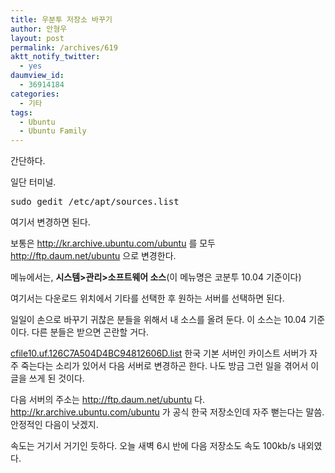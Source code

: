 ```yaml
---
title: 우분투 저장소 바꾸기
author: 안형우
layout: post
permalink: /archives/619
aktt_notify_twitter:
  - yes
daumview_id:
  - 36914184
categories:
  - 기타
tags:
  - Ubuntu
  - Ubuntu Family
---
```

간단하다.

일단 터미널.

<pre class="brush:plain">sudo gedit /etc/apt/sources.list</pre>

여기서 변경하면 된다.

보통은 http://kr.archive.ubuntu.com/ubuntu 를 모두 http://ftp.daum.net/ubuntu 으로 변경한다.

메뉴에서는, <span style="font-weight: bold;">시스템>관리>소프트웨어 소스</span>(이 메뉴명은 코분투 10.04 기준이다)

여기서는 다운로드 위치에서 기타를 선택한 후 원하는 서버를 선택하면 된다.

일일이 손으로 바꾸기 귀찮은 분들을 위해서 내 소스를 올려 둔다. 이 소스는 10.04 기준이다. 다른 분들은 받으면 곤란할 거다.

<a href="/uploads/legacy/old-images/1/cfile10.uf.126C7A504D4BC94812606D.list" class="aligncenter" />cfile10.uf.126C7A504D4BC94812606D.list</a> 한국 기본 서버인 카이스트 서버가 자주 죽는다는 소리가 있어서 다음 서버로 변경하곤 한다. 나도 방금 그런 일을 겪어서 이 글을 쓰게 된 것이다.

다음 서버의 주소는 http://ftp.daum.net/ubuntu 다. http://kr.archive.ubuntu.com/ubuntu 가 공식 한국 저장소인데 자주 뻗는다는 말씀. 안정적인 다음이 낫겠지.

속도는 거기서 거기인 듯하다. 오늘 새벽 6시 반에 다음 저장소도 속도 100kb/s 내외였다.